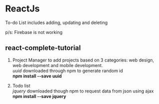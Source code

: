 # ReactJs
To-do List includes adding, updating and deleting

p/s: Firebase is not working


## react-complete-tutorial

1. Project Manager to add projects based on 3 categories: web design, web development and mobile development.<br>
<i>uuid</i> downloaded through npm to generate random id<br>
<b>npm install --save uuid</b>

2. Todo list <br>
<i>jquery</i> downloaded though npm to request data from json using ajax <br>
<b>npm install --save jquery</b>
